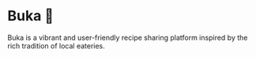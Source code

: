 # Buka 🚀

Buka is a vibrant and user-friendly recipe sharing platform inspired by the rich tradition of local eateries.
